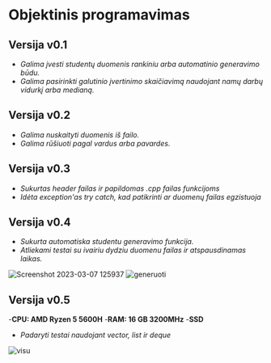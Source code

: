 # Objektinis programavimas

## Versija v0.1
- *Galima įvesti studentų duomenis rankiniu arba automatinio generavimo būdu.*
- *Galima pasirinkti galutinio įvertinimo skaičiavimą naudojant namų darbų vidurkį arba medianą.*

## Versija v0.2
- *Galima nuskaityti duomenis iš failo.*
- *Galima rūšiuoti pagal vardus arba pavardes.*

## Versija v0.3
- *Sukurtas header failas ir papildomas .cpp failas funkcijoms*
- *Idėta exception'as try catch, kad patikrinti ar duomenų failas egzistuoja*

## Versija v0.4
- *Sukurta automatiska studentu generavimo funkcija.*
- *Atliekami testai su ivairiu dydziu duomenu failas ir atspausdinamas laikas.*

![Screenshot 2023-03-07 125937](https://user-images.githubusercontent.com/126052244/223404430-c17f33c4-d53b-4f4b-a06b-4faf1e95caf9.png)
![generuoti](https://user-images.githubusercontent.com/126052244/223408390-56ce35d4-ae84-40bb-951c-298a19008fd6.png)

## Versija v0.5
-**CPU: AMD Ryzen 5 5600H**
-**RAM: 16 GB 3200MHz**
-**SSD**
- *Padaryti testai naudojant vector, list ir deque*

![visu](https://user-images.githubusercontent.com/126052244/226876378-c3dc8b6d-1ad4-4e5a-8cbc-b4a27851a110.png)

